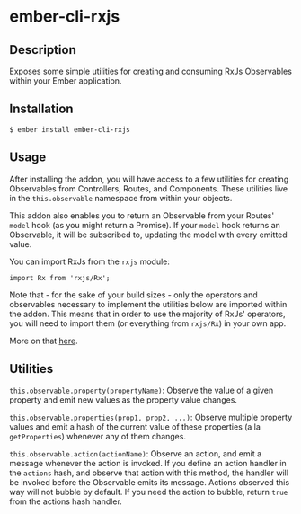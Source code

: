 # ember-cli-rxjs

## Description
Exposes some simple utilities for creating and consuming RxJs Observables within your Ember application.

## Installation

```
$ ember install ember-cli-rxjs
```

## Usage

After installing the addon, you will have access to a few utilities for creating Observables from Controllers, Routes, and Components. These utilities live in the `this.observable` namespace from within your objects.

This addon also enables you to return an Observable from your Routes' `model` hook (as you might return a Promise). If your `model` hook returns an Observable, it will be subscribed to, updating the model with every emitted value.

You can import RxJs from the `rxjs` module:

```
import Rx from 'rxjs/Rx';
```

Note that - for the sake of your build sizes - only the operators and observables necessary to implement the utilities below are imported within the addon. This means that in order to use the majority of RxJs' operators, you will need to import them (or everything from ```rxjs/Rx```) in your own app.

More on that [here](https://github.com/ReactiveX/rxjs#installation-and-usage).

## Utilities

`this.observable.property(propertyName)`: Observe the value of a given property and emit new values as the property value changes.

`this.observable.properties(prop1, prop2, ...)`: Observe multiple property values and emit a hash of the current
value of these properties (a la `getProperties`) whenever any of them changes.

`this.observable.action(actionName)`: Observe an action, and emit a message whenever the action is invoked. If you define an action handler in the `actions` hash, and observe that action with this method, the handler will be invoked before the Observable emits its message. Actions observed this way will not bubble by default. If you need the action to bubble, return `true` from the actions hash handler.
